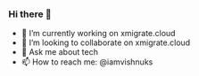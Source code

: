 ### Hi there 👋

- 🔭 I’m currently working on xmigrate.cloud
- 👯 I’m looking to collaborate on xmigrate.cloud
- 💬 Ask me about tech
- 📫 How to reach me: @iamvishnuks

